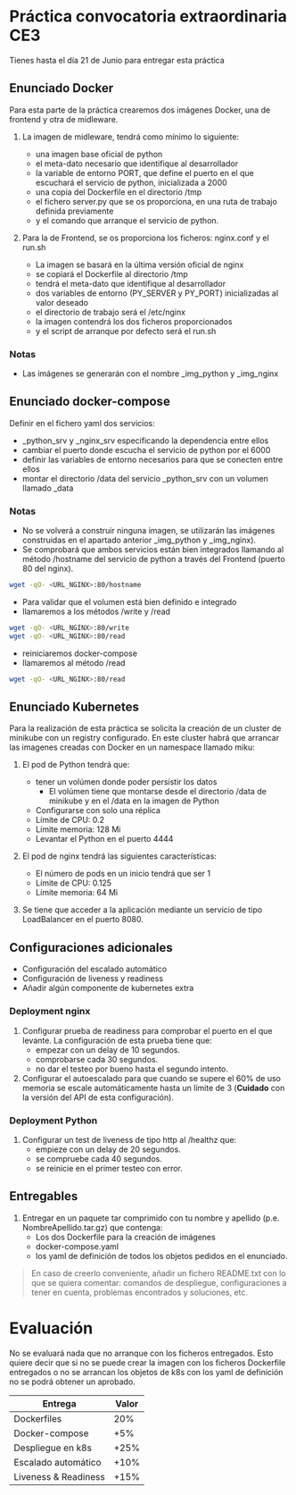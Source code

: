 # Práctica convocatoria extraordinaria CE3
Tienes hasta el día 21 de Junio para entregar esta práctica
## Enunciado Docker
Para esta parte de la práctica crearemos dos imágenes Docker, una de frontend y otra de midleware.
1. La imagen de midleware, tendrá como mínimo lo siguiente:
    * una imagen base oficial de python
    * el meta-dato necesario que identifique al desarrollador
    * la variable de entorno PORT, que define el puerto en el que escuchará el servicio de python, inicializada a 2000
    * una copia del Dockerfile en el directorio /tmp
    * el fichero server.py que se os proporciona, en una ruta de trabajo definida previamente
    * y el comando que arranque el servicio de python.

2. Para la de Frontend, se os proporciona los ficheros: nginx.conf y el run.sh
    * La imagen se basará en la última versión oficial de nginx
    * se copiará el Dockerfile al directorio /tmp
    * tendrá el meta-dato que identifique al desarrollador
    * dos variables de entorno (PY_SERVER y PY_PORT) inicializadas al valor deseado
    * el directorio de trabajo será el /etc/nginx
    * la imagen contendrá los dos ficheros proporcionados
    * y el script de arranque por defecto será el run.sh

### Notas 
  * Las imágenes se generarán con el nombre <USER>_img_python y <USER>_img_nginx

##  Enunciado docker-compose
Definir en el fichero yaml dos servicios:
  * <USER>_python_srv y <USER>_nginx_srv especificando la dependencia entre ellos
  * cambiar el puerto donde escucha el servicio de python por el 6000
  * definir las variables de entorno necesarios para que se conecten entre ellos
  * montar el directorio /data del servicio <USER>_python_srv con un volumen llamado <USER>_data



### Notas
  * No se volverá a construir ninguna imagen, se utilizarán las imágenes construidas en el apartado anterior <USER>_img_python y <USER>_img_nginx).
  * Se comprobará que ambos servicios están bien integrados llamando al método /hostname del servicio de python a través del Frontend (puerto 80 del nginx). 
  ```bash 
  wget -qO- <URL_NGINX>:80/hostname
  ```
  * Para validar que el volumen está bien definido e integrado
  * llamaremos a los métodos /write y /read
  ```bash 
  wget -qO- <URL_NGINX>:80/write
  wget -qO- <URL_NGINX>:80/read
 ```
  * reiniciaremos docker-compose
  * llamaremos al método /read 
  ```bash 
  wget -qO- <URL_NGINX>:80/read
  ```

## Enunciado Kubernetes

Para la realización de esta práctica se solicita la creación de un cluster de minikube con un registry configurado. En este cluster habrá que arrancar las imagenes creadas con Docker en un namespace llamado miku:

1. El pod de Python tendrá que:
    * tener un volúmen donde poder persistir los datos
        * El volúmen tiene que montarse desde el directorio /data de minikube y en el /data en la imagen de Python
    * Configurarse con solo una réplica
    * Límite de CPU: 0.2
    * Límite memoria: 128 Mi
    * Levantar el Python en el puerto 4444

2. El pod de nginx tendrá las siguientes características:
    * El número de pods en un inicio tendrá que ser 1
    * Límite de CPU: 0.125
    * Límite memoria: 64 Mi

3. Se tiene que acceder a la aplicación mediante un servicio de tipo LoadBalancer en el puerto 8080.

## Configuraciones adicionales

* Configuración del escalado automático
* Configuración de liveness y readiness
* Añadir algún componente de kubernetes extra

### Deployment nginx

1. Configurar prueba de readiness para comprobar el puerto en el que levante. La configuración de esta prueba tiene que:
    * empezar con un delay de 10 segundos.
    * comprobarse cada 30 segundos.
    * no dar el testeo por bueno hasta el segundo intento.
2. Configurar el autoescalado para que cuando se supere el 60% de uso memoria se escale automáticamente hasta un límite de 3 (**Cuidado** con la versión del API de esta configuración).

### Deployment Python

1. Configurar un test de liveness de tipo http al /healthz que:
    * empieze con un delay de 20 segundos.
    * se compruebe cada 40 segundos.
    * se reinicie en el primer testeo con error.

## Entregables

1. Entregar en un paquete tar comprimido con tu nombre y apellido (p.e. NombreApellido.tar.gz) que contenga:
    * Los dos Dockerfile para la creación de imágenes
    * docker-compose.yaml
    * los yaml de definición de todos los objetos pedidos en el enunciado.

> En caso de creerlo conveniente, añadir un fichero README.txt con lo que se quiera comentar: comandos de despliegue, configuraciones a tener en cuenta, problemas encontrados y soluciones, etc.

# Evaluación
No se evaluará nada que no arranque con los ficheros entregados. Esto quiere decir que si no se puede crear la imagen con los ficheros Dockerfile entregados o no se arrancan los objetos de k8s con los yaml de definición no se podrá obtener un aprobado.

|Entrega|Valor|
|------------------|-----------|	
|Dockerfiles|20%|
|Docker-compose|+5%|
|Despliegue en k8s|+25%|
|Escalado automático|+10%|
|Liveness & Readiness|+15%|
